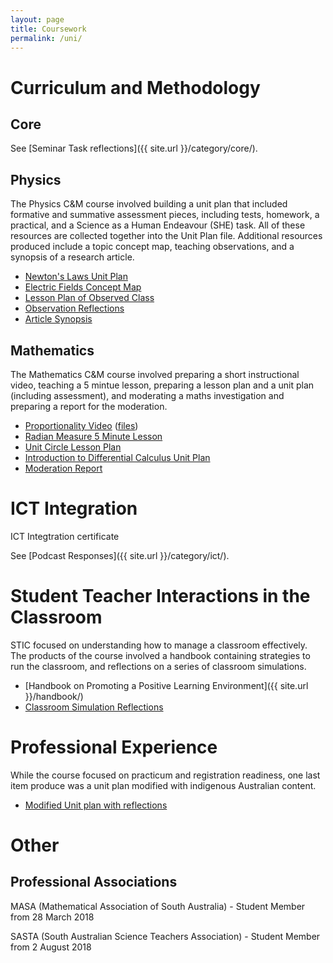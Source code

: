 ```yaml
---
layout: page
title: Coursework
permalink: /uni/
---
```

# Curriculum and Methodology
## Core
See [Seminar Task reflections]({{ site.url }}/category/core/).

## Physics
The Physics C&M course involved building a unit plan that included formative and summative assessment pieces, including tests, homework, a practical, and a Science as a Human Endeavour (SHE) task. All of these resources are collected together into the Unit Plan file. Additional resources produced include a topic concept map, teaching observations, and a synopsis of a research article.
* [Newton's Laws Unit Plan]()
* [Electric Fields Concept Map]()
* [Lesson Plan of Observed Class]()
* [Observation Reflections]()
* [Article Synopsis]()

## Mathematics
The Mathematics C&M course involved preparing a short instructional video, teaching a 5 mintue lesson, preparing a lesson plan and a unit plan (including assessment), and moderating a maths investigation and preparing a report for the moderation. 
* [Proportionality Video]() ([files]())
* [Radian Measure 5 Minute Lesson]()
* [Unit Circle Lesson Plan]()
* [Introduction to Differential Calculus Unit Plan]()
* [Moderation Report]()

# ICT Integration
<object data="{{ site.url }}/{{ site.files }}ict-cert.pdf" type="application/pdf" width="100%" height="600px">ICT Integtration certificate</object>

See [Podcast Responses]({{ site.url }}/category/ict/).

# Student Teacher Interactions in the Classroom
STIC focused on understanding how to manage a classroom effectively. The products of the course involved a handbook containing strategies to run the classroom, and reflections on a series of classroom simulations.
* [Handbook on Promoting a Positive Learning Environment]({{ site.url }}/handbook/)
* [Classroom Simulation Reflections]()

# Professional Experience
While the course focused on practicum and registration readiness, one last item produce was a unit plan modified with indigenous Australian content.
* [Modified Unit plan with reflections]()

# Other
## Professional Associations
MASA (Mathematical Association of South Australia) - Student Member from 28 March 2018

SASTA (South Australian Science Teachers Association) - Student Member from 2 August 2018